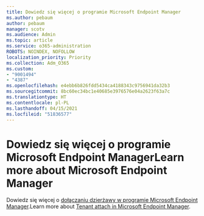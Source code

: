```yaml
---
title: Dowiedz się więcej o programie Microsoft Endpoint Manager
ms.author: pebaum
author: pebaum
manager: scotv
ms.audience: Admin
ms.topic: article
ms.service: o365-administration
ROBOTS: NOINDEX, NOFOLLOW
localization_priority: Priority
ms.collection: Adm_O365
ms.custom:
- "9001494"
- "4387"
ms.openlocfilehash: e4ebb6b826fdd5434ca4188343c9756941da32b3
ms.sourcegitcommit: 8bc60ec34bc1e40685e3976576e04a2623f63a7c
ms.translationtype: HT
ms.contentlocale: pl-PL
ms.lasthandoff: 04/15/2021
ms.locfileid: "51836577"
---
```

# <a name="learn-more-about-microsoft-endpoint-manager"></a><span data-ttu-id="90d2c-102">Dowiedz się więcej o programie Microsoft Endpoint Manager</span><span class="sxs-lookup"><span data-stu-id="90d2c-102">Learn more about Microsoft Endpoint Manager</span></span>

<span data-ttu-id="90d2c-103">Dowiedz się więcej o [dołączaniu dzierżawy w programie Microsoft Endpoint Manager](https://docs.microsoft.com/configmgr/tenant-attach/).</span><span class="sxs-lookup"><span data-stu-id="90d2c-103">Learn more about [Tenant attach in Microsoft Endpoint Manager](https://docs.microsoft.com/configmgr/tenant-attach/).</span></span>
